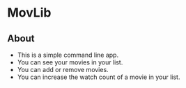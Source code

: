 # MovLib

## About

* This is a simple command line app.
* You can see your movies in your list.
* You can add or remove movies.
* You can increase the watch count of a movie in your list. 